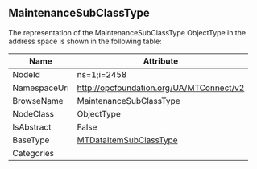 <!-- objecttype -->
## MaintenanceSubClassType
  
<!-- end of text -->
The representation of the MaintenanceSubClassType ObjectType in the address space is shown in the following table:  

|Name|Attribute|
|---|---|
|NodeId|ns=1;i=2458|
|NamespaceUri|http://opcfoundation.org/UA/MTConnect/v2|
|BrowseName|MaintenanceSubClassType|
|NodeClass|ObjectType|
|IsAbstract|False|
|BaseType|[MTDataItemSubClassType](../../ObjectTypes/MTDataItemSubClassType/readme.md)|
|Categories||

